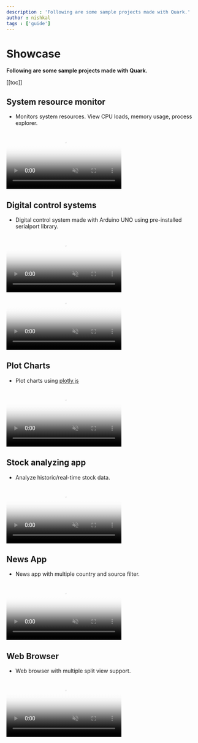 ```yaml
---
description : 'Following are some sample projects made with Quark.'
author : nishkal
tags : ['guide']
---
```


# Showcase

__Following are some sample projects made with Quark.__

[[toc]]

## System resource monitor
* Monitors system resources. View CPU loads, memory usage, process explorer.

<video muted autoplay loop style="max-width:100%; height:auto" name="media" poster="~@public/c-assets/guide/showcase/system-monitor.png">
  <source src="~@public/c-assets/guide/showcase/system-monitor.mp4" type="video/mp4">
  Your browser does not support the video tag.
</video> 

## Digital control systems
* Digital control system made with Arduino UNO using pre-installed serialport library.

<video muted autoplay loop style="max-width:100%; height:auto" name="media" poster="~@public/c-assets/guide/showcase/control-system-1.png">
  <source src="~@public/c-assets/guide/showcase/control-system-1.mp4" type="video/mp4">
  Your browser does not support the video tag.
</video> 

<video muted autoplay loop style="max-width:100%; height:auto" name="media" poster="~@public/c-assets/guide/showcase/control-system-2.png">
  <source src="~@public/c-assets/guide/showcase/control-system-2.mp4" type="video/mp4">
  Your browser does not support the video tag.
</video> 

## Plot Charts
* Plot charts using [plotly.js](https://plot.ly/javascript/)

<video muted autoplay loop style="max-width:100%; height:auto" name="media" poster="~@public/c-assets/guide/showcase/scientific-charts.png">
  <source src="~@public/c-assets/guide/showcase/scientific-charts.mp4" type="video/mp4">
  Your browser does not support the video tag.
</video> 

## Stock analyzing app
* Analyze historic/real-time stock data.

<video muted autoplay loop style="max-width:100%; height:auto" name="media" poster="~@public/c-assets/guide/showcase/stock.png">
  <source src="~@public/c-assets/guide/showcase/stock.mp4" type="video/mp4">
  Your browser does not support the video tag.
</video> 

## News App
* News app with multiple country and source filter.

<video muted autoplay loop style="max-width:100%; height:auto" name="media" poster="~@public/c-assets/guide/showcase/news-app.png">
  <source src="~@public/c-assets/guide/showcase/news-app.mp4" type="video/mp4">
  Your browser does not support the video tag.
</video> 

## Web Browser
* Web browser with multiple split view support.

<video muted autoplay loop style="max-width:100%; height:auto" name="media" poster="~@public/c-assets/guide/showcase/web-browser.png">
  <source src="~@public/c-assets/guide/showcase/web-browser.mp4" type="video/mp4">
  Your browser does not support the video tag.
</video> 